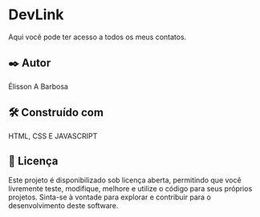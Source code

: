 # DevLink

Aqui você pode ter acesso a todos os meus contatos.

## ✒️ Autor

Élisson A Barbosa

## 🛠️ Construído com

HTML, CSS E JAVASCRIPT

## 📄 Licença

Este projeto é disponibilizado sob licença aberta, permitindo que você livremente teste, modifique, melhore e utilize o código para seus próprios projetos. Sinta-se à vontade para explorar e contribuir para o desenvolvimento deste software.


